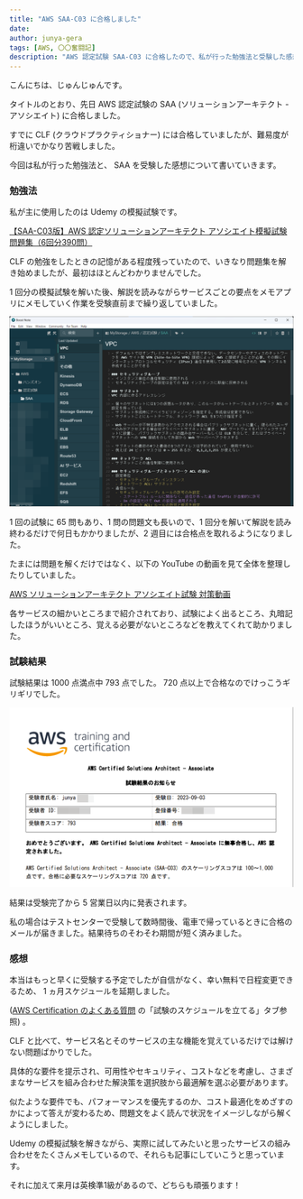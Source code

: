 ```yaml
---
title: "AWS SAA-C03 に合格しました"
date: 
author: junya-gera
tags: [AWS, 〇〇奮闘記]
description: "AWS 認定試験 SAA-C03 に合格したので、私が行った勉強法と受験した感想を紹介します。"
---
```


こんにちは、じゅんじゅんです。

タイトルのとおり、先日 AWS 認定試験の SAA (ソリューションアーキテクト - アソシエイト) に合格しました。

すでに CLF (クラウドプラクティショナー) には合格していましたが、難易度が桁違いでかなり苦戦しました。

今回は私が行った勉強法と、 SAA を受験した感想について書いていきます。

### 勉強法

私が主に使用したのは Udemy の模擬試験です。

[【SAA-C03版】AWS 認定ソリューションアーキテクト アソシエイト模擬試験問題集（6回分390問）](https://www.udemy.com/course/aws-knan/)

CLF の勉強をしたときの記憶がある程度残っていたので、いきなり問題集を解き始めましたが、最初はほとんどわかりませんでした。

1 回分の模擬試験を解いた後、解説を読みながらサービスごとの要点をメモアプリにメモしていく作業を受験直前まで繰り返していました。

![メモアプリ Boost Note に残したメモの一部](images/1.png "メモアプリ Boost Note に残したメモの一部")

1 回の試験に 65 問もあり、1 問の問題文も長いので、1 回分を解いて解説を読み終わるだけで何日もかかりましたが、2 週目には合格点を取れるようになりました。

たまには問題を解くだけではなく、以下の YouTube の動画を見て全体を整理したりしていました。

[AWS ソリューションアーキテクト アソシエイト試験 対策動画](https://www.youtube.com/watch?v=fsz6G45A4H4)

各サービスの細かいところまで紹介されており、試験によく出るところ、丸暗記したほうがいいところ、覚える必要がないところなどを教えてくれて助かりました。

### 試験結果

試験結果は 1000 点満点中 793 点でした。 720 点以上で合格なのでけっこうギリギリでした。

![試験結果](images/2.png "試験結果")

結果は受験完了から 5 営業日以内に発表されます。

私の場合はテストセンターで受験して数時間後、電車で帰っているときに合格のメールが届きました。結果待ちのそわそわ期間が短く済みました。

### 感想

本当はもっと早くに受験する予定でしたが自信がなく、幸い無料で日程変更できるため、 1 ヵ月スケジュールを延期しました。

([AWS Certification のよくある質問](https://aws.amazon.com/jp/certification/faqs/) の「試験のスケジュールを立てる」タブ参照) 。

CLF と比べて、サービス名とそのサービスの主な機能を覚えているだけでは解けない問題ばかりでした。

具体的な要件を提示され、可用性やセキュリティ、コストなどを考慮し、さまざまなサービスを組み合わせた解決策を選択肢から最適解を選ぶ必要があります。

似たような要件でも、パフォーマンスを優先するのか、コスト最適化をめざすのかによって答えが変わるため、問題文をよく読んで状況をイメージしながら解くようにしました。

Udemy の模擬試験を解きながら、実際に試してみたいと思ったサービスの組み合わせをたくさんメモしているので、それらも記事にしていこうと思っています。

それに加えて来月は英検準1級があるので、どちらも頑張ります！